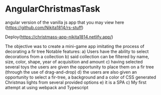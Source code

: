 # AngularChristmasTask
angular version of the vanilla js app that you may view here (https://github.com/Nikita1814/rs-stuff)

Deploy(https://christmass-app-nikita1814.netlify.app/)

The objective was to create a mini-game app imitating the process of decorating a fir tree
Notable features: a) Users have the ability to select decorations from a collection b) said collection can be filtered by name, size, color, shape, year of acquisition and amount c) having selected several toys the users are given the opportunity to place them on a fir tree (through the use of drag-and-drop) d) the users are also given an opportunity to select a fir-tree, a background and a color of CSS generated Christmas lights from several provided options e) it is a SPA c) My first attempt at using webpack and Typescript
